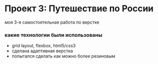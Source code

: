 # Проект 3: Путешествие по России
моя 3-я самостоятельная работа по верстке

### какие технологии были использованы
* grid layout, flexbox, html5/css3
* сделана адаптивная верстка
* попытался сделать как можно более резиновым

